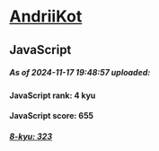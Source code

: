 # [AndriiKot](https://www.codewars.com/users/AndriiKot) 
## JavaScript

##### As of 2024-11-17 19:48:57 uploaded:

#### JavaScript rank: 4 kyu

#### JavaScript score: 655

##### [8-kyu: 323](https://github.com/AndriiKot/JavaScript__CodeWars/tree/main/kyu-8)

